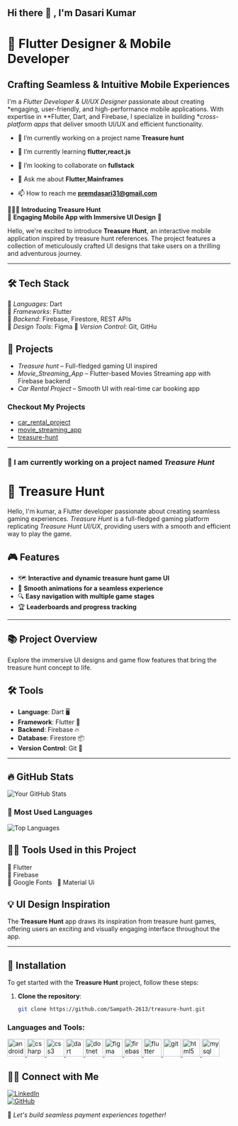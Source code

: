 ## Hi there 👋  , I'm Dasari Kumar

# 🚀 Flutter Designer & Mobile Developer  

## Crafting Seamless & Intuitive Mobile Experiences  

I'm a *Flutter Developer & UI/UX Designer* passionate about creating *engaging, user-friendly, and high-performance mobile applications. With expertise in **Flutter, Dart, and Firebase, I specialize in building **cross-platform apps* that deliver smooth UI/UX and efficient functionality. 

- 🔭 I’m currently working on a project name **Treasure hunt**

- 🌱 I’m currently learning **flutter,react.js**

- 👯 I’m looking to collaborate on **fullstack**

- 💬 Ask me about **Flutter,Mainframes**

- 📫 How to reach me **premdasari31@gmail.com**

🙋🏻‍♀ **Introducing Treasure Hunt**  
🌟 **Engaging Mobile App with Immersive UI Design** 🌟

Hello, we're excited to introduce **Treasure Hunt**, an interactive mobile application inspired by treasure hunt references. The project features a collection of meticulously crafted UI designs that take users on a thrilling and adventurous journey.

---
## 🛠 Tech Stack  
📌 *Languages*: Dart  
📌 *Frameworks*: Flutter  
📌 *Backend*: Firebase, Firestore, REST APIs  
📌 *Design Tools*: Figma 
📌 *Version Control*: Git, GitHu

## 🚀 Projects  
- *Treasure hunt* – Full-fledged gaming UI inspired
- *Movie_Streaming_App* – Flutter-based Movies Streaming app with Firebase backend  
- *Car Rental Project* – Smooth UI with real-time car booking app

### Checkout My Projects 
- [car_rental_project](https://github.com/dasarikumar/car_rental_project )
- [movie_streaming_app](https://github.com/dasarikumar/movie_streaming_app )
- [treasure-hunt](https://github.com/Sampath-2613/treasure-hunt )

---

### 🚀 I am currently working on a project named *Treasure Hunt*  

# 📲 Treasure Hunt  

Hello, I'm kumar, a Flutter developer passionate about creating seamless gaming experiences. *Treasure Hunt* is a full-fledged gaming platform replicating *Treasure Hunt UI/UX*, providing users with a smooth and efficient way to play the game.

## 🎮 **Features**  
- 🗺️ **Interactive and dynamic treasure hunt game UI**  
- 💨 **Smooth animations for a seamless experience**  
- 🔍 **Easy navigation with multiple game stages**  
- 🏆 **Leaderboards and progress tracking**

---
## 📚 **Project Overview**  
Explore the immersive UI designs and game flow features that bring the treasure hunt concept to life.

## 🛠 **Tools**  

- **Language**: Dart 🖥️  
- **Framework**: Flutter 🦋  
- **Backend**: Firebase 🔥  
- **Database**: Firestore 📦  
- **Version Control**: Git 🔄

---
## 🔥 GitHub Stats  

![Your GitHub Stats](https://github-readme-stats.vercel.app/api?username=dasarikumar&show_icons=true&theme=radical)  

### 🚀 Most Used Languages  

![Top Languages](https://github-readme-stats.vercel.app/api/top-langs/?username=dasarikumar&layout=compact&theme=radical)  

## 👨‍💻 Tools Used in this Project 
🔹 Flutter  
🔹 Firebase  
🔹 Google Fonts  
🔹 Material Ui

## 💡 **UI Design Inspiration**  
The **Treasure Hunt** app draws its inspiration from treasure hunt games, offering users an exciting and visually engaging interface throughout the app.

---

## 📲 **Installation**

To get started with the **Treasure Hunt** project, follow these steps:

1. **Clone the repository**:
   ```bash
   git clone https://github.com/Sampath-2613/treasure-hunt.git


<h3 align="left">Languages and Tools:</h3>
<p align="left"> <a href="https://developer.android.com" target="_blank" rel="noreferrer"> <img src="https://raw.githubusercontent.com/devicons/devicon/master/icons/android/android-original-wordmark.svg" alt="android" width="40" height="40"/> </a> <a href="https://www.w3schools.com/cs/" target="_blank" rel="noreferrer"> <img src="https://raw.githubusercontent.com/devicons/devicon/master/icons/csharp/csharp-original.svg" alt="csharp" width="40" height="40"/> </a> <a href="https://www.w3schools.com/css/" target="_blank" rel="noreferrer"> <img src="https://raw.githubusercontent.com/devicons/devicon/master/icons/css3/css3-original-wordmark.svg" alt="css3" width="40" height="40"/> </a> <a href="https://dart.dev" target="_blank" rel="noreferrer"> <img src="https://www.vectorlogo.zone/logos/dartlang/dartlang-icon.svg" alt="dart" width="40" height="40"/> </a> <a href="https://dotnet.microsoft.com/" target="_blank" rel="noreferrer"> <img src="https://raw.githubusercontent.com/devicons/devicon/master/icons/dot-net/dot-net-original-wordmark.svg" alt="dotnet" width="40" height="40"/> </a> <a href="https://www.figma.com/" target="_blank" rel="noreferrer"> <img src="https://www.vectorlogo.zone/logos/figma/figma-icon.svg" alt="figma" width="40" height="40"/> </a> <a href="https://firebase.google.com/" target="_blank" rel="noreferrer"> <img src="https://www.vectorlogo.zone/logos/firebase/firebase-icon.svg" alt="firebase" width="40" height="40"/> </a> <a href="https://flutter.dev" target="_blank" rel="noreferrer"> <img src="https://www.vectorlogo.zone/logos/flutterio/flutterio-icon.svg" alt="flutter" width="40" height="40"/> </a> <a href="https://git-scm.com/" target="_blank" rel="noreferrer"> <img src="https://www.vectorlogo.zone/logos/git-scm/git-scm-icon.svg" alt="git" width="40" height="40"/> </a> <a href="https://www.w3.org/html/" target="_blank" rel="noreferrer"> <img src="https://raw.githubusercontent.com/devicons/devicon/master/icons/html5/html5-original-wordmark.svg" alt="html5" width="40" height="40"/> </a> <a href="https://www.mysql.com/" target="_blank" rel="noreferrer"> <img src="https://raw.githubusercontent.com/devicons/devicon/master/icons/mysql/mysql-original-wordmark.svg" alt="mysql" width="40" height="40"/> </a> </p>

## 👋🏻 Connect with Me  

[![LinkedIn](https://img.shields.io/badge/LinkedIn-Connect-blue?logo=linkedin)](https://www.linkedin.com/in/kumar-dasari-29773a214/)  
[![GitHub](https://img.shields.io/badge/GitHub-Follow-black?logo=github)](https://github.com/dasarikumar)  

🚀 *Let's build seamless payment experiences together!*

